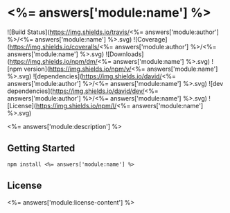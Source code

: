 # <%= answers['module:name'] %>

![Build Status](https://img.shields.io/travis/<%= answers['module:author'] %>/<%= answers['module:name'] %>.svg) ![Coverage](https://img.shields.io/coveralls/<%= answers['module:author'] %>/<%= answers['module:name'] %>.svg) ![Downloads](https://img.shields.io/npm/dm/<%= answers['module:name'] %>.svg) ![npm version](https://img.shields.io/npm/v/<%= answers['module:name'] %>.svg) ![dependencies](https://img.shields.io/david/<%= answers['module:author'] %>/<%= answers['module:name'] %>.svg) ![dev dependencies](https://img.shields.io/david/dev/<%= answers['module:author'] %>/<%= answers['module:name'] %>.svg) ![License](https://img.shields.io/npm/l/<%= answers['module:name'] %>.svg)

<%= answers['module:description'] %>

## Getting Started

```shell
npm install <%= answers['module:name'] %>
```

## License

<%= answers['module:license-content'] %>
